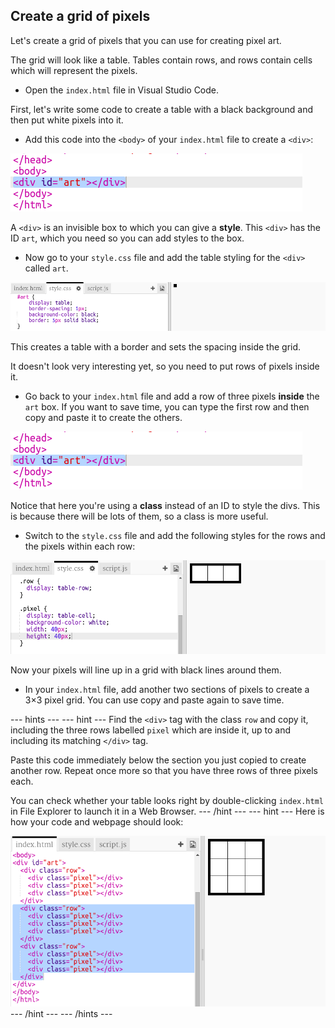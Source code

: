 ## Create a grid of pixels

Let's create a grid of pixels that you can use for creating pixel art.

The grid will look like a table. Tables contain rows, and rows contain cells which will represent the pixels.

+ Open the `index.html` file in Visual Studio Code.

First, let's write some code to create a table with a black background and then put white pixels into it.

+ Add this code into the `<body>` of your `index.html` file to create a `<div>`:

![screenshot](../images/pixel-art-art.png)

A `<div>` is an invisible box to which you can give a **style**. This `<div>` has the ID `art`, which you need so you can add styles to the box.

+ Now go to your `style.css` file and add the table styling for the `<div>` called `art`.

![screenshot](../images/pixel-art-style.png)

This creates a table with a border and sets the spacing inside the grid.

It doesn't look very interesting yet, so you need to put rows of pixels inside it.

+ Go back to your `index.html` file and add a row of three pixels **inside** the `art` box. If you want to save time, you can type the first row and then copy and paste it to create the others.

![screenshot](../images/pixel-art-art.png)

Notice that here you're using a **class** instead of an ID to style the divs. This is because there will be lots of them, so a class is more useful.

+ Switch to the `style.css` file and add the following styles for the rows and the pixels within each row:

![screenshot](../images/pixel-art-row-style.png)

Now your pixels will line up in a grid with black lines around them.

+ In your `index.html` file, add another two sections of pixels to create a 3×3 pixel grid. You can use copy and paste again to save time.

--- hints ---
--- hint ---
Find the `<div>` tag with the class `row` and copy it, including the three rows labelled `pixel` which are inside it, up to and including its matching `</div>` tag.

Paste this code immediately below the section you just copied to create another row. Repeat once more so that you have three rows of three pixels each.

You can check whether your table looks right by double-clicking `index.html` in File Explorer to launch it in a Web Browser.
--- /hint ---
--- hint ---
Here is how your code and webpage should look:

![screenshot](../images/pixel-art-grid-3.png)
--- /hint ---
--- /hints ---
